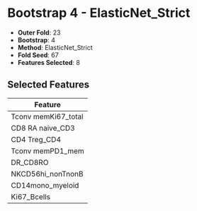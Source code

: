 # Bootstrap 4 - ElasticNet_Strict

- **Outer Fold**: 23
- **Bootstrap**: 4
- **Method**: ElasticNet_Strict
- **Fold Seed**: 67
- **Features Selected**: 8

## Selected Features

| Feature |
|---------|
| Tconv memKi67_total |
| CD8 RA naive_CD3 |
| CD4 Treg_CD4 |
| Tconv memPD1_mem |
| DR_CD8RO |
| NKCD56hi_nonTnonB |
| CD14mono_myeloid |
| Ki67_Bcells |
